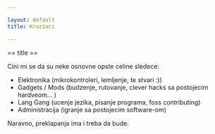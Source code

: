 ```yaml
---

layout: default
title: Kruzioci

---
```


== title ==

Cini mi se da su neke osnovne opste celine sledece:

* Elektronika (mikrokontroleri, lemljenje, te stvari :))
* Gadgets / Mods (budzenje, rutovanje, clever hacks sa postojecim hardveom... )
* Lang Gang (ucenje jezika, pisanje programa, foss contributing)
* Administracija (igranje sa postojecim software-om)

Naravno, preklapanja ima i treba da bude.

